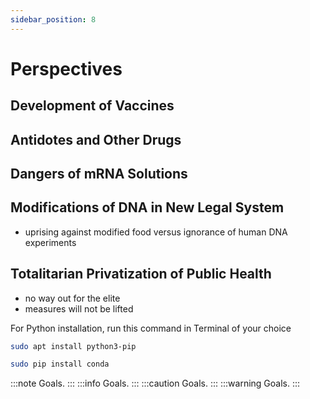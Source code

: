 ```yaml
---
sidebar_position: 8
---
```


# Perspectives
## Development of Vaccines
## Antidotes and Other Drugs
## Dangers of mRNA Solutions
## Modifications of DNA in New Legal System
- uprising against modified food versus ignorance of human DNA experiments
## Totalitarian Privatization of Public Health
- no way out for the elite
- measures will not be lifted

For Python installation, run this command in Terminal of your choice

```bash
sudo apt install python3-pip
```

```bash
sudo pip install conda
```

:::note
Goals.
:::
:::info
Goals.
:::
:::caution
Goals.
:::
:::warning
Goals.
:::
